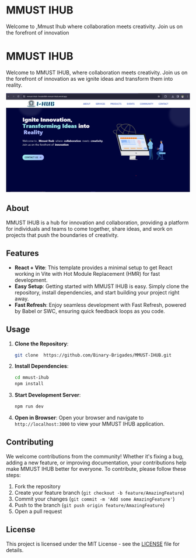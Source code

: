 # MMUST IHUB

Welcome to ,Mmust Ihub where collaboration meets creativity.
Join us on the forefront of innovation

# MMUST IHUB

Welcome to MMUST IHUB, where collaboration meets creativity. Join us on the forefront of innovation as we ignite ideas and transform them into reality.

![MMUST IHUB](<src/assets/Screenshot 2024-01-22 032151.png>)

## About

MMUST IHUB is a hub for innovation and collaboration, providing a platform for individuals and teams to come together, share ideas, and work on projects that push the boundaries of creativity.

## Features

- **React + Vite**: This template provides a minimal setup to get React working in Vite with Hot Module Replacement (HMR) for fast development.
- **Easy Setup**: Getting started with MMUST IHUB is easy. Simply clone the repository, install dependencies, and start building your project right away.
- **Fast Refresh**: Enjoy seamless development with Fast Refresh, powered by Babel or SWC, ensuring quick feedback loops as you code.

## Usage

1. **Clone the Repository**:

   ```bash
   git clone  https://github.com/Binary-Brigades/MMUST-IHUB.git
   ```

2. **Install Dependencies**:

   ```bash
   cd mmust-ihub
   npm install
   ```

3. **Start Development Server**:

   ```bash
   npm run dev
   ```

4. **Open in Browser**:
   Open your browser and navigate to `http://localhost:3000` to view your MMUST IHUB application.

## Contributing

We welcome contributions from the community! Whether it's fixing a bug, adding a new feature, or improving documentation, your contributions help make MMUST IHUB better for everyone. To contribute, please follow these steps:

1. Fork the repository
2. Create your feature branch (`git checkout -b feature/AmazingFeature`)
3. Commit your changes (`git commit -m 'Add some AmazingFeature'`)
4. Push to the branch (`git push origin feature/AmazingFeature`)
5. Open a pull request

## License

This project is licensed under the MIT License - see the [LICENSE](LICENSE) file for details.
